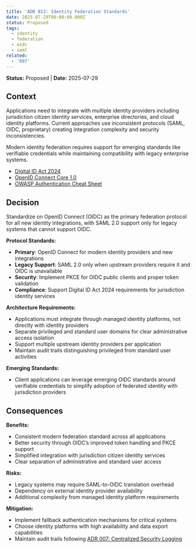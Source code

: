 ```yaml
---
title: 'ADR 013: Identity Federation Standards'
date: 2025-07-29T00:00:00.000Z
status: Proposed
tags:
  - identity
  - federation
  - oidc
  - saml
related:
  - '007'
---
```



**Status:** Proposed \| **Date:** 2025-07-29

## Context

Applications need to integrate with multiple identity providers
including jurisdiction citizen identity services, enterprise
directories, and cloud identity platforms. Current approaches use
inconsistent protocols (SAML, OIDC, proprietary) creating integration
complexity and security inconsistencies.

Modern identity federation requires support for emerging standards like
verifiable credentials while maintaining compatibility with legacy
enterprise systems.

- [Digital ID Act
  2024](https://www.legislation.gov.au/Details/C2024A00069)
- [OpenID Connect Core
  1.0](https://openid.net/specs/openid-connect-core-1_0.html)
- [OWASP Authentication Cheat
  Sheet](https://cheatsheetseries.owasp.org/cheatsheets/Authentication_Cheat_Sheet.html)

## Decision

Standardize on OpenID Connect (OIDC) as the primary federation protocol
for all new identity integrations, with SAML 2.0 support only for legacy
systems that cannot support OIDC.

**Protocol Standards:**

- **Primary**: OpenID Connect for modern identity providers and new
  integrations
- **Legacy Support**: SAML 2.0 only when upstream providers require it
  and OIDC is unavailable
- **Security**: Implement PKCE for OIDC public clients and proper token
  validation
- **Compliance**: Support Digital ID Act 2024 requirements for
  jurisdiction identity services

**Architecture Requirements:**

- Applications must integrate through managed identity platforms, not
  directly with identity providers
- Separate privileged and standard user domains for clear administrative
  access isolation
- Support multiple upstream identity providers per application
- Maintain audit trails distinguishing privileged from standard user
  activities

**Emerging Standards:**

- Client applications can leverage emerging OIDC standards around
  verifiable credentials to simplify adoption of federated identity with
  jurisdiction providers

## Consequences

**Benefits:**

- Consistent modern federation standard across all applications
- Better security through OIDC’s improved token handling and PKCE
  support
- Simplified integration with jurisdiction citizen identity services
- Clear separation of administrative and standard user access

**Risks:**

- Legacy systems may require SAML-to-OIDC translation overhead
- Dependency on external identity provider availability
- Additional complexity from managed identity platform requirements

**Mitigation:**

- Implement fallback authentication mechanisms for critical systems
- Choose identity platforms with high availability and data export
  capabilities
- Maintain audit trails following [ADR 007: Centralized Security
  Logging](../operations/007-logging.qmd)
